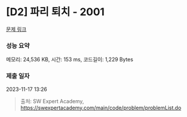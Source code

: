 # [D2] 파리 퇴치 - 2001 

[문제 링크](https://swexpertacademy.com/main/code/problem/problemDetail.do?contestProbId=AV5PzOCKAigDFAUq) 

### 성능 요약

메모리: 24,536 KB, 시간: 153 ms, 코드길이: 1,229 Bytes

### 제출 일자

2023-11-17 13:26



> 출처: SW Expert Academy, https://swexpertacademy.com/main/code/problem/problemList.do